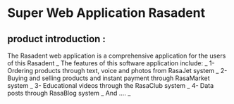 # Super Web Application Rasadent

## product introduction : 
The Rasadent web application is a comprehensive application for the users of this Rasadent _
The features of this software application include: _
1- Ordering products through text, voice and photos from RasaJet system _
2- Buying and selling products and instant payment through RasaMarket system _
3- Educational videos through the RasaClub system _
4- Data posts through RasaBlog system _
And .... _
